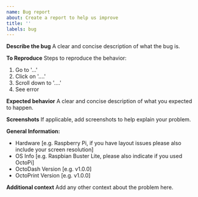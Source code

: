 ```yaml
---
name: Bug report
about: Create a report to help us improve
title: ''
labels: bug
---
```


**Describe the bug**
A clear and concise description of what the bug is.

**To Reproduce**
Steps to reproduce the behavior:

1. Go to '...'
2. Click on '....'
3. Scroll down to '....'
4. See error

**Expected behavior**
A clear and concise description of what you expected to happen.

**Screenshots**
If applicable, add screenshots to help explain your problem.

**General Information:**

- Hardware [e.g. Raspberry Pi, if you have layout issues please also include your screen resolution]
- OS Info [e.g. Raspbian Buster Lite, please also indicate if you used OctoPi]
- OctoDash Version [e.g. v1.0.0]
- OctoPrint Version [e.g. v1.0.0]

**Additional context**
Add any other context about the problem here.

